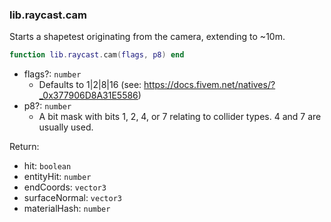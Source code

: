 ### lib.raycast.cam

Starts a shapetest originating from the camera, extending to ~10m.

```lua
function lib.raycast.cam(flags, p8) end
```
* flags?: `number`
  * Defaults to 1|2|8|16 (see: https://docs.fivem.net/natives/?_0x377906D8A31E5586)
* p8?: `number`
  * A bit mask with bits 1, 2, 4, or 7 relating to collider types. 4 and 7 are usually used.

Return:
* hit: `boolean`
* entityHit: `number`
* endCoords: `vector3`
* surfaceNormal: `vector3`
* materialHash: `number`
